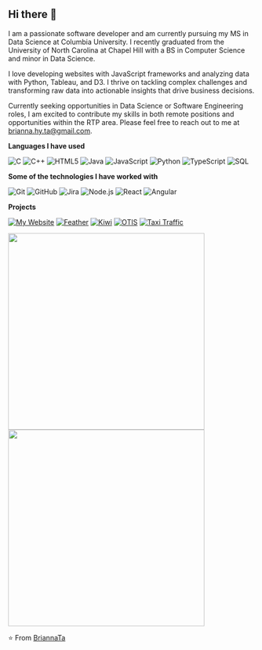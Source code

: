 ## Hi there 👋

I am a passionate software developer and am currently pursuing my MS in Data Science at Columbia University.  I recently graduated from the University of North Carolina at Chapel Hill with a BS in Computer Science and minor in Data Science.

I love developing websites with JavaScript frameworks and analyzing data with Python, Tableau, and D3. I thrive on tackling complex challenges and transforming raw data into actionable insights that drive business decisions.

Currently seeking opportunities in Data Science or Software Engineering roles, I am excited to contribute my skills in both remote positions and opportunities within the RTP area. Please feel free to reach out to me at brianna.hy.ta@gmail.com.

**Languages I have used**

![C](https://img.shields.io/badge/-C-000000?style=flat&logo=C)
![C++](https://img.shields.io/badge/-C++-000000?style=flat&logo=C%2B%2B&logoColor=00599C)
![HTML5](https://img.shields.io/badge/-HTML5-000000?style=flat&logo=HTML5)
![Java](https://img.shields.io/badge/-Java-000000?style=flat&logo=Java&logoColor=007396)
![JavaScript](https://img.shields.io/badge/-JavaScript-000000?style=flat&logo=javascript)
![Python](https://img.shields.io/badge/-Python-000000?style=flat&logo=python)
![TypeScript](https://img.shields.io/badge/-TypeScript-000000?style=flat&logo=typescript&logoColor=007ACC)
![SQL](https://img.shields.io/badge/-SQL-000000?style=flat&logo=MySQL)

**Some of the technologies I have worked with**

![Git](https://img.shields.io/badge/-Git-000000?style=flat&logo=git&logoColor=F05032)
![GitHub](https://img.shields.io/badge/-GitHub-000000?style=flat&logo=github&logoColor=FFFFFF)
![Jira](https://img.shields.io/badge/-Jira-000000?style=flat&logo=jira-software&logoColor=white&logoColor=0052CC)
![Node.js](https://img.shields.io/badge/-Node.js-000000?style=flat&logo=node.js&logoColor=339933)
![React](https://img.shields.io/badge/-React-000000?style=flat&logo=React&logoColor=61DAFB)
![Angular](https://img.shields.io/badge/-Angular-000000?style=flat&logo=Angular&logoColor=b52e31)

**Projects**

[![My Website](https://img.shields.io/badge/-✨&nbsp;&nbsp;My&nbsp;Website-000000?style=flat)](https://briannata.github.io/)
[![Feather](https://img.shields.io/badge/-🪶&nbsp;COVID&#8209;19&nbsp;Feather-000000?style=flat)](https://devpost.com/software/feather-jpfhn9)
[![Kiwi](https://img.shields.io/badge/-🥝&nbsp;&nbsp;Kiwi-000000?style=flat)](https://devpost.com/software/kiwi-bwd17t)
[![OTIS](https://img.shields.io/badge/-💻&nbsp;OTIS-000000?style=flat)](https://github.com/briannata/otis)
[![Taxi Traffic](https://img.shields.io/badge/-🚕&nbsp;Taxi&nbsp;Traffic-000000?style=flat)](https://github.com/briannata/taxi-traffic)

<img width=400 src='https://github-readme-streak-stats.herokuapp.com/?user=briannata&theme=vue-dark&hide_border=true' />
<img width=400 src='https://github-readme-stats.vercel.app/api/top-langs/?username=briannata&theme=vue-dark&show_icons=true&hide_border=true&layout=compact' />


⭐️ From [BriannaTa](https://github.com/briannata)